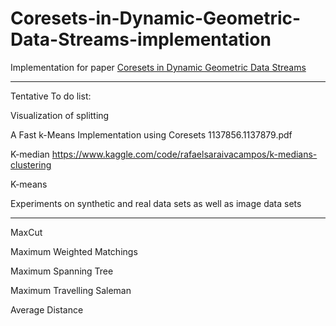 # Coresets-in-Dynamic-Geometric-Data-Streams-implementation
Implementation for paper [Coresets in Dynamic Geometric Data Streams](https://dl.acm.org/doi/10.1145/1060590.1060622)

----------------------------------------------------------------------------------------

Tentative To do list:

Visualization of splitting

A Fast k-Means Implementation using Coresets 1137856.1137879.pdf

K-median https://www.kaggle.com/code/rafaelsaraivacampos/k-medians-clustering

K-means

Experiments on synthetic and real data sets as well as image data sets

----------------------------------------------------------------------------------------

MaxCut

Maximum Weighted Matchings

Maximum Spanning Tree

Maximum Travelling Saleman

Average Distance
